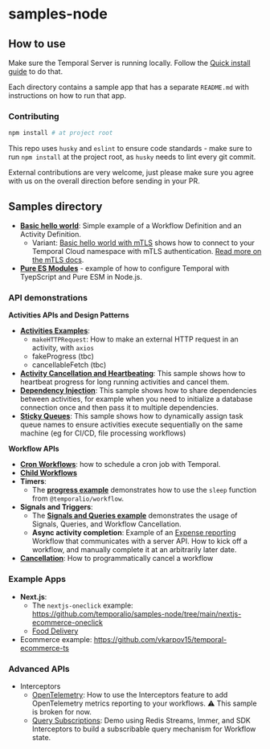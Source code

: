 # samples-node

## How to use

Make sure the Temporal Server is running locally. Follow the [Quick install guide](https://docs.temporal.io/docs/server/quick-install) to do that.

Each directory contains a sample app that has a separate `README.md` with instructions on how to run that app.

### Contributing

```bash
npm install # at project root
```

This repo uses `husky` and `eslint` to ensure code standards - make sure to run `npm install` at the project root, as `husky` needs to lint every git commit.

External contributions are very welcome, just please make sure you agree with us on the overall direction before sending in your PR.

## Samples directory

- [**Basic hello world**](https://github.com/temporalio/samples-node/tree/main/hello-world): Simple example of a Workflow Definition and an Activity Definition.
  - Variant: [Basic hello world with mTLS](https://github.com/temporalio/samples-node/tree/main/hello-world-mtls) shows how to connect to your Temporal Cloud namespace with mTLS authentication. [Read more on the mTLS docs](https://docs.temporal.io/docs/node/tls).
- [**Pure ES Modules**](https://github.com/temporalio/samples-node/tree/main/activities-sticky-queues) - example of how to configure Temporal with TyepScript and Pure ESM in Node.js.

### API demonstrations

**Activities APIs and Design Patterns**

- [**Activities Examples**](https://github.com/temporalio/samples-node/tree/main/activities-examples):
  - `makeHTTPRequest`: How to make an external HTTP request in an activity, with `axios`
  - fakeProgress (tbc)
  - cancellableFetch (tbc)
- [**Activity Cancellation and Heartbeating**](https://github.com/temporalio/samples-node/tree/main/activities-cancellation-heartbeating): This sample shows how to heartbeat progress for long running activities and cancel them.
- [**Dependency Injection**](https://github.com/temporalio/samples-node/tree/main/activities-dependency-injection): This sample shows how to share dependencies between activities, for example when you need to initialize a database connection once and then pass it to multiple dependencies.
- [**Sticky Queues**](https://github.com/temporalio/samples-node/tree/main/activities-sticky-queues): This sample shows how to dynamically assign task queue names to ensure activities execute sequentially on the same machine (eg for CI/CD, file processing workflows)

**Workflow APIs**

- [**Cron Workflows**](https://github.com/temporalio/samples-node/tree/main/cron-workflows): how to schedule a cron job with Temporal.
- [**Child Workflows**](https://github.com/temporalio/samples-node/tree/main/child-workflows)
- **Timers**:
  - The [**progress example**](https://github.com/temporalio/samples-node/tree/main/progress) demonstrates how to use the `sleep` function from `@temporalio/workflow`.
- **Signals and Triggers**:
  - The [**Signals and Queries example**](https://github.com/temporalio/samples-node/tree/main/signals-and-queries) demonstrates the usage of Signals, Queries, and Workflow Cancellation.
  - **Async activity completion**: Example of an [Expense reporting](https://github.com/temporalio/samples-node/tree/main/expense) Workflow that communicates with a server API. How to kick off a workflow, and manually complete it at an arbitrarily later date.
- [**Cancellation**](https://github.com/temporalio/samples-node/tree/main/cancellation): How to programmatically cancel a workflow

### Example Apps

- **Next.js**:
  - The `nextjs-oneclick` example: https://github.com/temporalio/samples-node/tree/main/nextjs-ecommerce-oneclick
  - [Food Delivery](https://github.com/lorensr/food-delivery)
- Ecommerce example: https://github.com/vkarpov15/temporal-ecommerce-ts

### Advanced APIs

- Interceptors
  - [OpenTelemetry](https://github.com/temporalio/samples-node/tree/main/interceptors-opentelemetry): How to use the Interceptors feature to add OpenTelemetry metrics reporting to your workflows. ⚠️ This sample is broken for now.
  - [Query Subscriptions](https://github.com/temporalio/samples-node/tree/main/interceptors-opentelemetry): Demo using Redis Streams, Immer, and SDK Interceptors to build a subscribable query mechanism for Workflow state.

